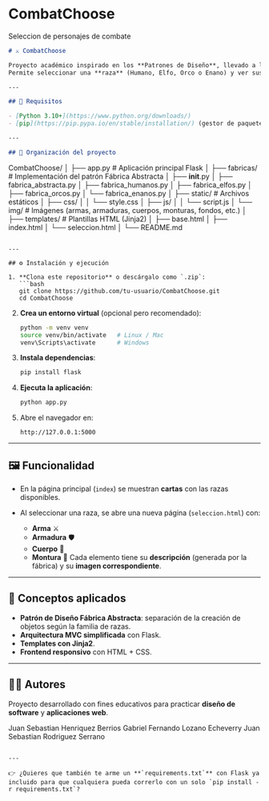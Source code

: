 # CombatChoose
Seleccion de personajes de combate


```markdown
# ⚔️ CombatChoose

Proyecto académico inspirado en los **Patrones de Diseño**, llevado a la web con **Flask (Python)**.  
Permite seleccionar una **raza** (Humano, Elfo, Orco o Enano) y ver sus características (Arma, Armadura, Cuerpo y Montura), con imágenes y descripciones dinámicas.

---

## 🚀 Requisitos

- [Python 3.10+](https://www.python.org/downloads/)
- [pip](https://pip.pypa.io/en/stable/installation/) (gestor de paquetes de Python)

---

## 📂 Organización del proyecto

```

CombatChoose/
│
├── app.py                   # Aplicación principal Flask
│
├── fabricas/                # Implementación del patrón Fábrica Abstracta
│   ├── **init**.py
│   ├── fabrica\_abstracta.py
│   ├── fabrica\_humanos.py
│   ├── fabrica\_elfos.py
│   ├── fabrica\_orcos.py
│   └── fabrica\_enanos.py
│
├── static/                  # Archivos estáticos
│   ├── css/
│   │   └── style.css
│   ├── js/
│   │   └── script.js
│   └── img/                 # Imágenes (armas, armaduras, cuerpos, monturas, fondos, etc.)
│
├── templates/               # Plantillas HTML (Jinja2)
│   ├── base.html
│   ├── index.html
│   └── seleccion.html
│
└── README.md

````

---

## ⚙️ Instalación y ejecución

1. **Clona este repositorio** o descárgalo como `.zip`:
   ```bash
   git clone https://github.com/tu-usuario/CombatChoose.git
   cd CombatChoose
````

2. **Crea un entorno virtual** (opcional pero recomendado):

   ```bash
   python -m venv venv
   source venv/bin/activate   # Linux / Mac
   venv\Scripts\activate      # Windows
   ```

3. **Instala dependencias**:

   ```bash
   pip install flask
   ```

4. **Ejecuta la aplicación**:

   ```bash
   python app.py
   ```

5. Abre el navegador en:

   ```
   http://127.0.0.1:5000
   ```

---

## 🖼️ Funcionalidad

* En la página principal (`index`) se muestran **cartas** con las razas disponibles.
* Al seleccionar una raza, se abre una nueva página (`seleccion.html`) con:

  * **Arma** ⚔️
  * **Armadura** 🛡️
  * **Cuerpo** 🧍
  * **Montura** 🐎
    Cada elemento tiene su **descripción** (generada por la fábrica) y su **imagen correspondiente**.

---

## 📖 Conceptos aplicados

* **Patrón de Diseño Fábrica Abstracta**: separación de la creación de objetos según la familia de razas.
* **Arquitectura MVC simplificada** con Flask.
* **Templates con Jinja2**.
* **Frontend responsivo** con HTML + CSS.

---

## 👨‍💻 Autores

Proyecto desarrollado con fines educativos para practicar **diseño de software** y **aplicaciones web**.

Juan Sebastian Henriquez Berrios
Gabriel Fernando Lozano Echeverry
Juan Sebastian Rodriguez Serrano

```

---

👉 ¿Quieres que también te arme un **`requirements.txt`** con Flask ya incluido para que cualquiera pueda correrlo con un solo `pip install -r requirements.txt`?
```
